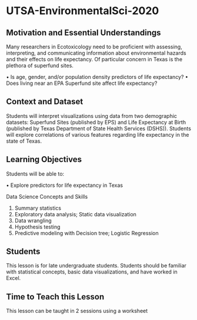 # UTSA-EnvironmentalSci-2020

## Motivation and Essential Understandings
Many researchers in Ecotoxicology need to be proficient with assessing, interpreting, and communicating information about environmental hazards and their effects on life expectancy. Of particular concern in Texas is the plethora of superfund sites. 

•	Is age, gender, and/or population density predictors of life expectancy?
•	Does living near an EPA Superfund site affect life expectancy?

## Context and Dataset
Students will interpret visualizations using data from two demographic datasets: Superfund Sites (published by EPS) and Life Expectancy at Birth (published by Texas Department of State Health Services (DSHS)). Students will explore correlations of various features regarding life expectancy in the state of Texas.

## Learning Objectives
Students will be able to:

•	Explore predictors for life expectancy in Texas

Data Science Concepts and Skills 
1.	Summary statistics
2.	Exploratory data analysis; Static data visualization
3.	Data wrangling
4.	Hypothesis testing
5.	Predictive modeling with Decision tree; Logistic Regression

## Students
This lesson is for late undergraduate students. Students should be familiar with statistical concepts, basic data visualizations, and have worked in Excel.  

## Time to Teach this Lesson 
This lesson can be taught in 2 sessions using a worksheet 
